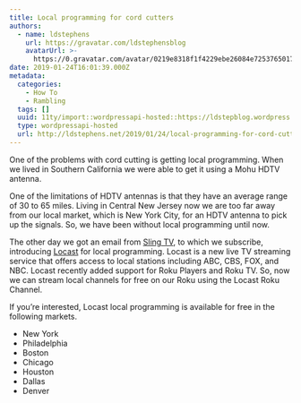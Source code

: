 ```yaml
---
title: Local programming for cord cutters
authors:
  - name: ldstephens
    url: https://gravatar.com/ldstephensblog
    avatarUrl: >-
      https://0.gravatar.com/avatar/0219e8318f1f4229ebe26084e7253765017f43ca0c631be37dc6d0b8ad6e40a4?s=96&d=identicon&r=G
date: 2019-01-24T16:01:39.000Z
metadata:
  categories:
    - How To
    - Rambling
  tags: []
  uuid: 11ty/import::wordpressapi-hosted::https://ldstepblog.wordpress.com/?p=1671
  type: wordpressapi-hosted
  url: http://ldstephens.net/2019/01/24/local-programming-for-cord-cutters/
---
```

One of the problems with cord cutting is getting local programming. When we lived in Southern California we were able to get it using a Mohu HDTV antenna.

One of the limitations of HDTV antennas is that they have an average range of 30 to 65 miles. Living in Central New Jersey now we are too far away from our local market, which is New York City, for an HDTV antenna to pick up the signals. So, we have been without local programming until now.

The other day we got an email from [Sling TV](https://www.sling.com/), to which we subscribe, introducing [Locast](https://www.locast.org/) for local programming. Locast is a new live TV streaming service that offers access to local stations including ABC, CBS, FOX, and NBC. Locast recently added support for Roku Players and Roku TV. So, now we can stream local channels for free on our Roku using the Locast Roku Channel.

If you’re interested, Locast local programming is available for free in the following markets.

-   New York
-   Philadelphia
-   Boston
-   Chicago
-   Houston
-   Dallas
-   Denver